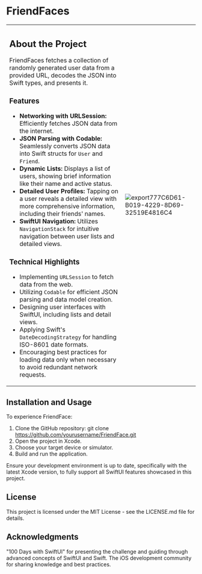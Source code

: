 # FriendFaces

<table>
<tr>
<td>

## About the Project

FriendFaces fetches a collection of randomly generated user data from a provided URL, decodes the JSON into Swift types, and presents it.

### Features

- **Networking with URLSession:** Efficiently fetches JSON data from the internet.
- **JSON Parsing with Codable:** Seamlessly converts JSON data into Swift structs for `User` and `Friend`.
- **Dynamic Lists:** Displays a list of users, showing brief information like their name and active status.
- **Detailed User Profiles:** Tapping on a user reveals a detailed view with more comprehensive information, including their friends' names.
- **SwiftUI Navigation:** Utilizes `NavigationStack` for intuitive navigation between user lists and detailed views.

### Technical Highlights

- Implementing `URLSession` to fetch data from the web.
- Utilizing `Codable` for efficient JSON parsing and data model creation.
- Designing user interfaces with SwiftUI, including lists and detail views.
- Applying Swift's `DateDecodingStrategy` for handling ISO-8601 date formats.
- Encouraging best practices for loading data only when necessary to avoid redundant network requests.

</td>
<td>

![export777C6D61-B019-4229-8D69-32519E4816C4](https://github.com/ricardonovelot/FriendFaces/assets/84286086/aab55761-764b-4cfc-a0e0-72a27b71466e)

</td>
</tr>
</table>

## Installation and Usage

To experience FriendFace:

1. Clone the GitHub repository: git clone https://github.com/yourusername/FriendFace.git
2. Open the project in Xcode.
3. Choose your target device or simulator.
4. Build and run the application.
 
Ensure your development environment is up to date, specifically with the latest Xcode version, to fully support all SwiftUI features showcased in this project.

## License

This project is licensed under the MIT License - see the LICENSE.md file for details.

## Acknowledgments

"100 Days with SwiftUI" for presenting the challenge and guiding through advanced concepts of SwiftUI and Swift.
The iOS development community for sharing knowledge and best practices.
